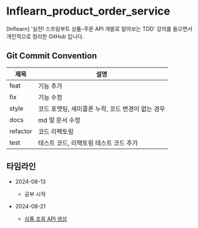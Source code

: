 # Inflearn_product_order_service
[Inflearn] '실전! 스프링부트 상품-주문 API 개발로 알아보는 TDD' 강의를 들으면서 개인적으로 정리한 GitHub 입니다.

## Git Commit Convention
| 제목 | 설명 |
|-----|-----|
| feat | 기능 추가 |
| fix | 기능 수정 |
| style | 코드 포맷팅, 세미콜론 누락, 코드 변경이 없는 경우 |
| docs | md 및 문서 수정 |
| refactor | 코드 리팩토링 |
| test | 테스트 코드, 리팩토링 테스트 코드 추가 |

## 타임라인
- 2024-08-13
  - 공부 시작

- 2024-08-21
  - [상품 조회 API 생성](https://github.com/Ferrorist/Inflearn_product_order_service/commit/0d333a792f2b1301e1d8688c30c18f0450d31095)
  